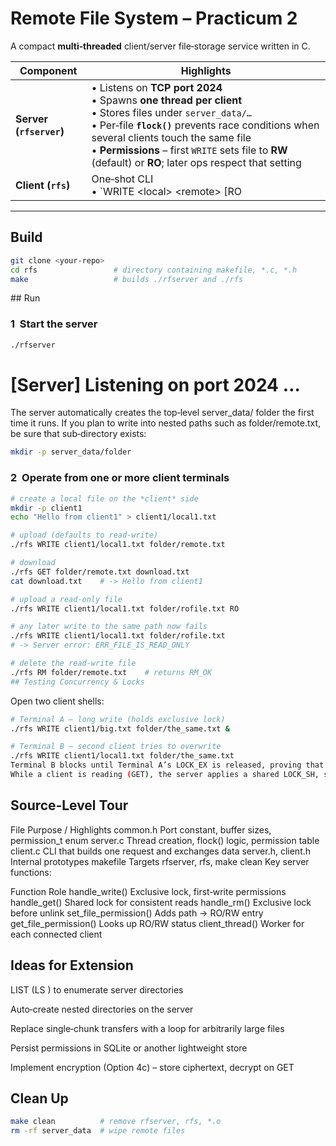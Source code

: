 # Remote File System – Practicum 2

A compact **multi‑threaded** client/server file‑storage service written in C.

| Component | Highlights |
|-----------|------------|
| **Server (`rfserver`)** | • Listens on **TCP port 2024**<br>• Spawns **one thread per client**<br>• Stores files under `server_data/…`<br>• Per‑file **`flock()`** prevents race conditions when several clients touch the same file<br>• **Permissions** – first `WRITE` sets file to **RW** (default) or **RO**; later ops respect that setting |
| **Client (`rfs`)** | One‑shot CLI<br>• `WRITE &lt;local&gt; &lt;remote&gt; [RO|RW]` – upload<br>• `GET &lt;remote&gt; &lt;local&gt;` – download<br>• `RM &lt;remote&gt;` – delete |

---

## Build

```bash
git clone <your‑repo>
cd rfs                 # directory containing makefile, *.c, *.h
make                   # builds ./rfserver and ./rfs
```

## Run

### 1  Start the server

```bash
./rfserver
```

# [Server] Listening on port 2024 …
The server automatically creates the top‑level server_data/ folder the first time it runs. If you plan to write into nested paths such as folder/remote.txt, be sure that sub‑directory exists:

```bash
mkdir -p server_data/folder
```

### 2  Operate from one or more client terminals

```bash
# create a local file on the *client* side
mkdir -p client1
echo "Hello from client1" > client1/local1.txt

# upload (defaults to read‑write)
./rfs WRITE client1/local1.txt folder/remote.txt

# download
./rfs GET folder/remote.txt download.txt
cat download.txt    # -> Hello from client1

# upload a read‑only file
./rfs WRITE client1/local1.txt folder/rofile.txt RO

# any later write to the same path now fails
./rfs WRITE client1/local1.txt folder/rofile.txt
# -> Server error: ERR_FILE_IS_READ_ONLY

# delete the read‑write file
./rfs RM folder/remote.txt    # returns RM_OK
## Testing Concurrency & Locks
```

Open two client shells:

```bash
# Terminal A – long write (holds exclusive lock)
./rfs WRITE client1/big.txt folder/the_same.txt &

# Terminal B – second client tries to overwrite
./rfs WRITE client1/local1.txt folder/the_same.txt
Terminal B blocks until Terminal A’s LOCK_EX is released, proving that per‑file locking serializes concurrent writes.
While a client is reading (GET), the server applies a shared LOCK_SH, so multiple readers can proceed concurrently but writers wait.
```

## Source‑Level Tour


File	Purpose / Highlights
common.h	Port constant, buffer sizes, permission_t enum
server.c	Thread creation, flock() logic, permission table
client.c	CLI that builds one request and exchanges data
server.h, client.h	Internal prototypes
makefile	Targets rfserver, rfs, make clean
Key server functions:


Function	Role
handle_write()	Exclusive lock, first‑write permissions
handle_get()	Shared lock for consistent reads
handle_rm()	Exclusive lock before unlink
set_file_permission()	Adds path → RO/RW entry
get_file_permission()	Looks up RO/RW status
client_thread()	Worker for each connected client


## Ideas for Extension

LIST (LS <remoteDir>) to enumerate server directories

Auto‑create nested directories on the server

Replace single‑chunk transfers with a loop for arbitrarily large files

Persist permissions in SQLite or another lightweight store

Implement encryption (Option 4c) – store ciphertext, decrypt on GET

## Clean Up

```bash
make clean          # remove rfserver, rfs, *.o
rm -rf server_data  # wipe remote files
```
